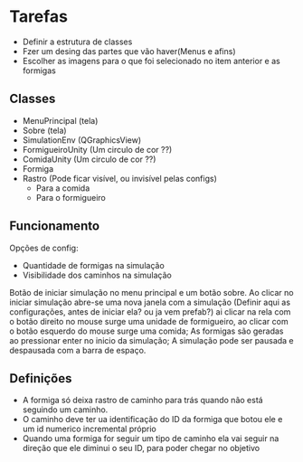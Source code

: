 # Tarefas

- Definir a estrutura de classes
- Fzer um desing das partes que vão haver(Menus e afins)
- Escolher as imagens para o que foi selecionado no item anterior e as formigas

## Classes

- MenuPrincipal (tela)
- Sobre (tela)
- SimulationEnv (QGraphicsView)
- FormigueiroUnity (Um circulo de cor ??)
- ComidaUnity (Um circulo de cor ??)
- Formiga
- Rastro (Pode ficar visível, ou invisível pelas configs)
  - Para a comida
  - Para o formigueiro

## Funcionamento

Opções de config:

- Quantidade de formigas na simulação
- Visibilidade dos caminhos na simulação

Botão de iniciar simulação no menu principal e um botão sobre. Ao clicar no iniciar simulação abre-se uma nova janela com a simulação (Definir aqui as configurações, antes de iniciar ela? ou ja vem prefab?) ai clicar na rela com o botão direito no mouse surge uma unidade de formigueiro, ao clicar com o botão esquerdo do mouse surge uma comida; As formigas são geradas ao pressionar enter no inicio da simulação; A simulação pode ser pausada e despausada com a barra de espaço.

## Definições

- A formiga só deixa rastro de caminho para trás quando não está seguindo um caminho.
- O caminho deve ter ua identificação do ID da formiga que botou ele e um id numerico incremental próprio
- Quando uma formiga for seguir um tipo de caminho ela vai seguir na direção que ele diminui o seu ID, para poder chegar no objetivo
